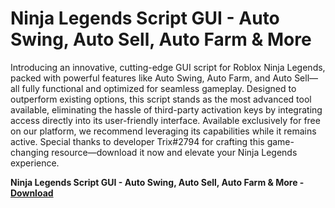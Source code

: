 <h1>Ninja Legends Script GUI - Auto Swing, Auto Sell, Auto Farm & More</h1>

Introducing an innovative, cutting-edge GUI script for Roblox Ninja Legends, packed with powerful features like Auto Swing, Auto Farm, and Auto Sell—all fully functional and optimized for seamless gameplay. Designed to outperform existing options, this script stands as the most advanced tool available, eliminating the hassle of third-party activation keys by integrating access directly into its user-friendly interface. Available exclusively for free on our platform, we recommend leveraging its capabilities while it remains active. Special thanks to developer Trix#2794 for crafting this game-changing resource—download it now and elevate your Ninja Legends experience.

**Ninja Legends Script GUI - Auto Swing, Auto Sell, Auto Farm &amp; More - [Download](https://www.dlgram.com/public/files/api.php?shortened=khM0W5)**


